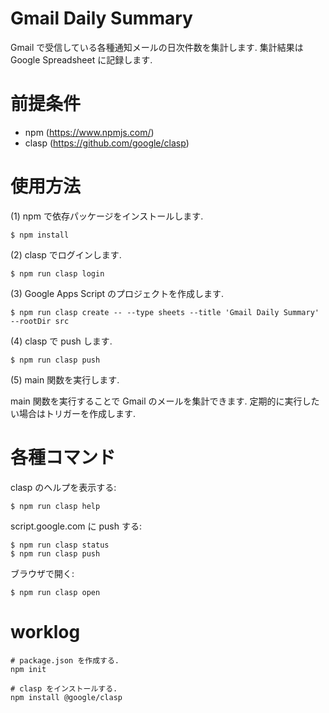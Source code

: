 # Gmail Daily Summary

Gmail で受信している各種通知メールの日次件数を集計します.
集計結果は Google Spreadsheet に記録します.

# 前提条件

 * npm (https://www.npmjs.com/)
 * clasp (https://github.com/google/clasp)

# 使用方法

(1) npm で依存パッケージをインストールします.

    $ npm install

(2) clasp でログインします.

    $ npm run clasp login

(3) Google Apps Script のプロジェクトを作成します.

    $ npm run clasp create -- --type sheets --title 'Gmail Daily Summary' --rootDir src

(4) clasp で push します.

    $ npm run clasp push

(5) main 関数を実行します.

main 関数を実行することで Gmail のメールを集計できます.
定期的に実行したい場合はトリガーを作成します.

# 各種コマンド

clasp のヘルプを表示する:

    $ npm run clasp help

script.google.com に push する:

    $ npm run clasp status
    $ npm run clasp push

ブラウザで開く:

    $ npm run clasp open

# worklog

    # package.json を作成する.
    npm init

    # clasp をインストールする.
    npm install @google/clasp

